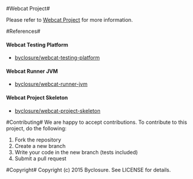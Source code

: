 #Webcat Project#

Please refer to [Webcat Project](http://www.webcat.byclosure.com/) for more information.

#References#

#### Webcat Testing Platform
* [byclosure/webcat-testing-platform](http://github.com/byclosure/webcat-testing-platform)

#### Webcat Runner JVM
* [byclosure/webcat-runner-jvm](http://github.com/byclosure/webcat-runner-jvm)

#### Webcat Project Skeleton
* [byclosure/webcat-project-skeleton](http://github.com/byclosure/webcat-project-skeleton)

#Contributing#
We are happy to accept contributions.
To contribute to this project, do the following:

1. Fork the repository
2. Create a new branch
3. Write your code in the new branch (tests included)
4. Submit a pull request

#Copyright#
Copyright (c) 2015 Byclosure. See LICENSE for details.
